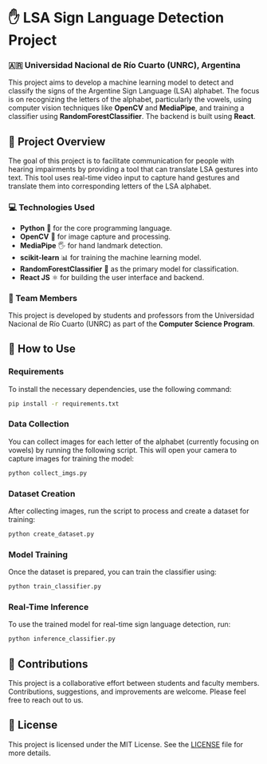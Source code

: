 # ✋ LSA Sign Language Detection Project

### 🇦🇷 Universidad Nacional de Río Cuarto (UNRC), Argentina

This project aims to develop a machine learning model to detect and classify the signs of the Argentine Sign Language (LSA) alphabet. The focus is on recognizing the letters of the alphabet, particularly the vowels, using computer vision techniques like **OpenCV** and **MediaPipe**, and training a classifier using **RandomForestClassifier**. The backend is built using **React**.

## 🌟 Project Overview

The goal of this project is to facilitate communication for people with hearing impairments by providing a tool that can translate LSA gestures into text. This tool uses real-time video input to capture hand gestures and translate them into corresponding letters of the LSA alphabet.

### 💻 Technologies Used

- **Python** 🐍 for the core programming language.
- **OpenCV** 📸 for image capture and processing.
- **MediaPipe** 🖐️ for hand landmark detection.
- **scikit-learn** 📊 for training the machine learning model.
- **RandomForestClassifier** 🌲 as the primary model for classification.
- **React JS** ⚛️ for building the user interface and backend.

### 👥 Team Members

This project is developed by students and professors from the Universidad Nacional de Río Cuarto (UNRC) as part of the **Computer Science Program**.

## 🚀 How to Use

### Requirements

To install the necessary dependencies, use the following command:

```bash
pip install -r requirements.txt
```

### Data Collection

You can collect images for each letter of the alphabet (currently focusing on vowels) by running the following script. This will open your camera to capture images for training the model:

```bash
python collect_imgs.py
```

### Dataset Creation

After collecting images, run the script to process and create a dataset for training:

```bash
python create_dataset.py
```

### Model Training

Once the dataset is prepared, you can train the classifier using:

```bash
python train_classifier.py
```

### Real-Time Inference

To use the trained model for real-time sign language detection, run:

```bash
python inference_classifier.py
```

## 🤝 Contributions

This project is a collaborative effort between students and faculty members. Contributions, suggestions, and improvements are welcome. Please feel free to reach out to us.

## 📄 License

This project is licensed under the MIT License. See the [LICENSE](LICENSE) file for more details.